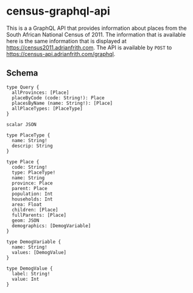 # census-graphql-api

This is a a GraphQL API that provides information about places from the South African National Census of 2011.
The information that is available here is the same information that is displayed at https://census2011.adrianfrith.com.
The API is available by `POST` to https://census-api.adrianfrith.com/graphql.


## Schema

```
type Query {
  allProvinces: [Place]
  placeByCode (code: String!): Place
  placesByName (name: String!): [Place]
  allPlaceTypes: [PlaceType]
}

scalar JSON

type PlaceType {
  name: String!
  descrip: String
}

type Place {
  code: String!
  type: PlaceType!
  name: String
  province: Place
  parent: Place
  population: Int
  households: Int
  area: Float
  children: [Place]
  fullParents: [Place]
  geom: JSON
  demographics: [DemogVariable]
}

type DemogVariable {
  name: String!
  values: [DemogValue]
}

type DemogValue {
  label: String!
  value: Int
}
```
